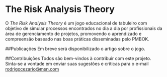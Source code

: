 # The Risk Analysis Theory

 O *The Risk Analysis Theory* é um jogo educacional de tabuleiro com objetivo de simular processos encontrados no dia a dia por  profissionais da área de gerenciamento de projetos, promovendo o aprendizado e compreensão baseado nas boas práticas disseminadas pelo PMBOK.

##Publicações
Em breve será disponibilizado o artigo sobre o jogo.

##Contribuições
 Todos são bem-vindos à contribuir com este projeto. Sinta-se a vontade em enviar suas sugestões e críticas para o e-mail [rodrigocezario@msn.com](mailto:rodrigocezario@msn.com)
